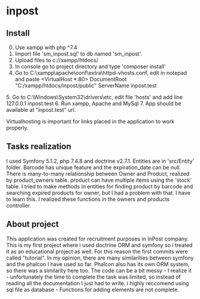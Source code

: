 # inpost

## Install
0. Use xampp with php ^7.4
1. Import file 'sm_inpost.sql' to db named 'sm_inpost'.
2. Upload files to c://xampp/htdocs/
3. In console go to project directory and type 'composer install'
4. Go to C:\xampp\apache\conf\extra\httpd-vhosts.conf, edit in notepad and paste
  <VirtualHost *:80>
    DocumentRoot "C:/xampp/htdocs/inpost/public"
    ServerName inpost.test
  </VirtualHost>
5. Go to C:\Windows\System32\drivers\etc, edit file 'hosts' and add line 
  127.0.0.1       inpost.test
6. Run xampp, Apache and MySql
7. App should be available at "inpost.test" url.

Virtualhosting is important for links placed in the application to work properly.

## Tasks realization
I used Symfony 5.1.2, php 7.4.8 and doctrine v2.7.1.
Entities are in 'src/Entity' folder. Barcode has unique feature and the expiration_date can be null.
There is many-to-many relationship between Owner and Product, realized by product_owners table. 
product can have multiple items using the 'stock' table.
I tried to make methods in entities for finding product by barcode and searching expired products for owner, but I had a problem with that. I have to learn this. I realized these functions in the owners and products controller.

## About project
This application was created for recruitment purposes in InPost company. 
This is my first project where i used doctrine ORM and symfony so i treated it as an educational project as well. For this reason the first commits were called "tutorial".
In my opinion, there are many similarities between symfony and the phalcon I have used so far. Phalcon also has its own ORM system, so there was a similarity here too.
The code can be a bit messy - I realize it - unfortunately the time to complete the task was limited, so instead of reading all the documentation I just had to write.
i highly reccomend using sql file as database - Functions for adding elements are not complete.
